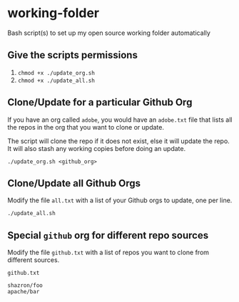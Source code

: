 # working-folder

Bash script(s) to set up my open source working folder automatically

## Give the scripts permissions

1. `chmod +x ./update_org.sh`
2. `chmod +x ./update_all.sh`

## Clone/Update for a particular Github Org

If you have an org called `adobe`, you would have an `adobe.txt` file that lists all the repos in the org that you want to clone or update.

The script will clone the repo if it does not exist, else it will update the repo. It will also stash any working copies before doing an update.


`./update_org.sh <github_org>`

## Clone/Update all Github Orgs

Modify the file `all.txt` with a list of your Github orgs to update, one per line.

`./update_all.sh`

## Special `github` org for different repo sources

Modify the file `github.txt` with a list of repos you want to clone from different sources.

`github.txt`
```
shazron/foo
apache/bar
```

